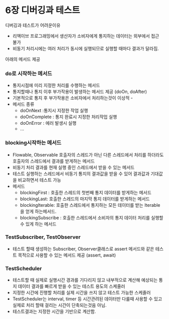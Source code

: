# 6장 디버깅과 테스트
디버깅과 테스트가 어려운이유

- 리액이브 프로그래밍에서 생산자가 소비자에게 통지하는 데이터는 외부에서 접근 불가
- 비동기 처리시에는 여러 처리가 동시에 실행되므로 실행할 때마다 결과가 달라짐.

아래의 메서드 제공

### do로 시작하는 메서드

- 통지시점에 미리 지정한 처리를 수행하는 메서드
- 통지할때나 통지 이후 부가작용이 발생하는 메서드 제공 (doOn, doAfter)
- 기본적으로 통지 후 부가작용은 소비자에서 처리하는것이 이상적 -
- 메서드 종류
    - doOnNext :통지시 지정한 작업 실행
    - doOnComplete : 통지 완료시 지정한 처리작업 실행
    - doOnError : 에러 발생시 실행
    - ...

### **blocking시작하는 메서드**

- Flowable, Observable 호출자의 스레드가 아닌 다른 스레드에서 처리를 하더라도 호출자의 스레드에서 결과를 받게하는 메서드
- 비동기 처리 결과를 현재 실행 중인 스레드에서 받을 수 있는 메서드
- 테스트 실행하는 스레드에서 비동기 통지의 결과값을 받을 수 있어 결과값과 기대값을 비교하면서 테스트 가능
- 메서드
    - blockingFirst : 호출한 스레드의 첫번째 통지 데이터를 받게하는 메서드
    - blockingLast: 호출한 스레드의 마지막 통지 데이터를 받게하는 메서드
    - blockingIterable: 호출한 스레드에서 통지하는 모든 데이터를 받는 Iterable을 얻게 하는메서드.
    - blockingSubscribe : 호출한 스레드에서 소비자의 통지 데이터 처리를 실행할 수 있게 하는 메서드

### **TestSubscriber, TestObserver**

- 테스트 할때 생성하는 Subscriber, Observer클래스로 assert 메서드와 같은 테스트 목적으로 사용할 수 있는 메서드 제공 (assert, await)

### **TestScheduler**

- 테스트할 때 실제로 실행시간 경과를 기다리지 않고 내부적으로 계산해 예상되는 통지 데이터 결과를 빠르게 받을 수 있는 테스트 용도의 스케줄러
- 지정한 시간에 진행할 처리를 실제 시간을 쓰지 않고 테스트 가능한 스케줄러
- TestScheduler는 interval, timer 등 시간관려된 데이터만 다룰때 사용할 수 있고 실제로 처리 할때 걸리는 시간이 단축되는것음 아님.
- 테스트결과는 지정한 시간을 기반으로 계산함.